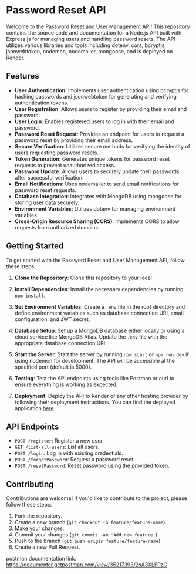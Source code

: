 # Password Reset API

Welcome to the Password Reset and User Management API! This repository contains the source code and documentation for a Node.js API built with Express.js for managing users and handling password resets. The API utilizes various libraries and tools including dotenv, cors, bcryptjs, jsonwebtoken, nodemon, nodemailer, mongoose, and is deployed on Render.

## Features

- **User Authentication**: Implements user authentication using bcryptjs for hashing passwords and jsonwebtoken for generating and verifying authentication tokens.
- **User Registration**: Allows users to register by providing their email and password.
- **User Login**: Enables registered users to log in with their email and password.
- **Password Reset Request**: Provides an endpoint for users to request a password reset by providing their email address.
- **Secure Verification**: Utilizes secure methods for verifying the identity of users requesting password resets.
- **Token Generation**: Generates unique tokens for password reset requests to prevent unauthorized access.
- **Password Update**: Allows users to securely update their passwords after successful verification.
- **Email Notifications**: Uses nodemailer to send email notifications for password reset requests.
- **Database Integration**: Integrates with MongoDB using mongoose for storing user data securely.
- **Environment Variables**: Utilizes dotenv for managing environment variables.
- **Cross-Origin Resource Sharing (CORS)**: Implements CORS to allow requests from authorized domains.

## Getting Started

To get started with the Password Reset and User Management API, follow these steps:

1. **Clone the Repository**: Clone this repository to your local 

2. **Install Dependencies**: Install the necessary dependencies by running `npm install`.

3. **Set Environment Variables**: Create a `.env` file in the root directory and define environment variables such as database connection URI, email configuration, and JWT secret.

4. **Database Setup**: Set up a MongoDB database either locally or using a cloud service like MongoDB Atlas. Update the `.env` file with the appropriate database connection URI.

5. **Start the Server**: Start the server by running `npm start` or `npm run dev` if using nodemon for development. The API will be accessible at the specified port (default is 5000).

6. **Testing**: Test the API endpoints using tools like Postman or curl to ensure everything is working as expected.

7. **Deployment**: Deploy the API to Render or any other hosting provider by following their deployment instructions. You can find the deployed application [here](https://nodejstask-4-password-reset-be.onrender.com).

## API Endpoints

- `POST /register`: Register a new user.
- `GET /list-all-users`: List all users.
- `POST /login`: Log in with existing credentials.
- `POST /forgotPassword`: Request a password reset.
- `POST /resetPassword`: Reset password using the provided token.

## Contributing

Contributions are welcome! If you'd like to contribute to the project, please follow these steps:

1. Fork the repository.
2. Create a new branch (`git checkout -b feature/feature-name`).
3. Make your changes.
4. Commit your changes (`git commit -am 'Add new feature'`).
5. Push to the branch (`git push origin feature/feature-name`).
6. Create a new Pull Request.

postman documentation link:
https://documenter.getpostman.com/view/35217393/2sA3XLFPzG